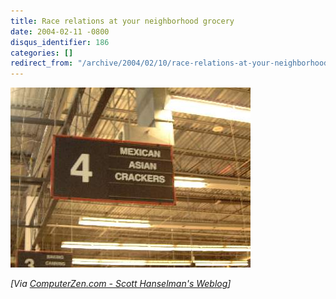 ```yaml
---
title: Race relations at your neighborhood grocery
date: 2004-02-11 -0800
disqus_identifier: 186
categories: []
redirect_from: "/archive/2004/02/10/race-relations-at-your-neighborhood-grocery.aspx/"
---
```


![](/images/retail_slurs.jpg)

*[Via [ComputerZen.com - Scott Hanselman's
Weblog](http://www.hanselman.com/blog/PermaLink.aspx?guid=1e831f37-b0f4-4988-b7cb-3ec519104be9)]*

